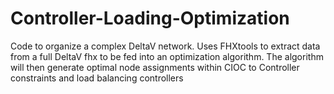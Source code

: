 # Controller-Loading-Optimization

Code to organize a complex DeltaV network.  Uses FHXtools to extract data from a full DeltaV fhx to be fed into an optimization algorithm.  The algorithm will then generate optimal node assignments within CIOC to Controller constraints and load balancing controllers
